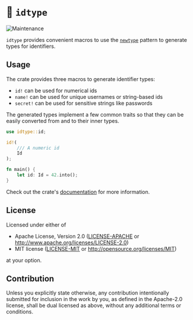 # 🪪 `idtype`

![Maintenance](https://img.shields.io/maintenance/no/2023)

`idtype` provides convenient macros to use the [`newtype`] pattern to generate
types for identifiers.

## Usage

The crate provides three macros to generate identifier types:

- `id!` can be used for numerical ids
- `name!` can be used for unique usernames or string-based ids
- `secret!` can be used for sensitive strings like passwords

The generated types implement a few common traits so that they can be easily
converted from and to their inner types.

```rust
use idtype::id;

id!(
    /// A numeric id
    Id
);

fn main() {
    let id: Id = 42.into();
}
```

Check out the crate's [documentation] for more information.

## License

Licensed under either of

- Apache License, Version 2.0 ([LICENSE-APACHE](LICENSE-APACHE) or <http://www.apache.org/licenses/LICENSE-2.0>)
- MIT license ([LICENSE-MIT](LICENSE-MIT) or <http://opensource.org/licenses/MIT>)

at your option.

## Contribution

Unless you explicitly state otherwise, any contribution intentionally submitted
for inclusion in the work by you, as defined in the Apache-2.0 license, shall be
dual licensed as above, without any additional terms or conditions.

[`newtype`]: https://doc.rust-lang.org/rust-by-example/generics/new_types.html
[documentation]: https://docs.rs/idtype
